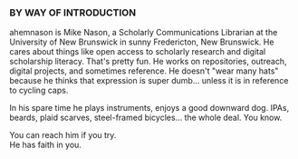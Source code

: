 ### BY WAY OF INTRODUCTION

ahemnason is Mike Nason,  a Scholarly Communications Librarian at the University of New Brunswick in sunny Fredericton, New Brunswick. He cares about things like open access to scholarly research and digital scholarship literacy. That's pretty fun. He works on repositories, outreach, digital projects, and sometimes reference. He doesn't "wear many hats" because he thinks that expression is super dumb... unless it is in reference to cycling caps. 

In his spare time he plays instruments, enjoys a good downward dog. IPAs, beards, plaid scarves, steel-framed bicycles... the whole deal. You know. 

You can reach him if you try.     
He has faith in you. 

 